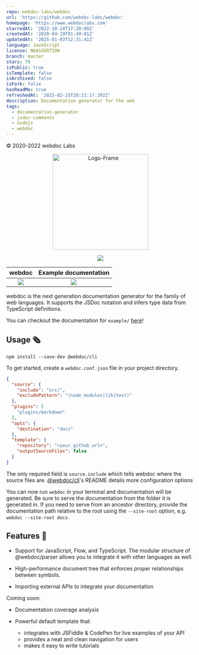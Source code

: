 ```yaml
---
repo: webdoc-labs/webdoc
url: 'https://github.com/webdoc-labs/webdoc'
homepage: 'https://www.webdoclabs.com'
starredAt: '2022-10-24T17:20:00Z'
createdAt: '2020-04-19T01:49:01Z'
updatedAt: '2025-01-03T12:31:41Z'
language: JavaScript
license: NOASSERTION
branch: master
stars: 79
isPublic: true
isTemplate: false
isArchived: false
isFork: false
hasReadMe: true
refreshedAt: '2025-02-25T20:21:17.392Z'
description: Documentation generator for the web
tags:
  - documentation-generator
  - jsdoc-comments
  - nodejs
  - webdoc
---
```


© 2020-2022 webdoc Labs

<p align="center">
  <img src="https://i.ibb.co/ZHP9PD8/Logo-Frame-5.png" alt="Logo-Frame" border="0" width="256">
</p>

<p align="center">
  <a href="https://www.codetriage.com/webdoc-labs/webdoc"><img src="https://www.codetriage.com/webdoc-js/webdoc/badges/users.svg" /></a>
</p>

<table align="center">
  <tr>
  <th align="center">webdoc</th>
  <th align="center">Example documentation</th>
  </tr>
  <tbody align="center">
    <tr>
      <td>
        <a href="https://dev.azure.com/webdoc-labs/webdoc/_build/latest?definitionId=2&branchName=master">
          <img src="https://dev.azure.com/webdoc-labs/webdoc/_apis/build/status/Build%2C%20unit-test%2C%20type-check?repoName=webdoc-labs%2Fwebdoc&branchName=master"></img>
        </a>
      </td>
      <td>
        <a href="https://dev.azure.com/webdoc-labs/webdoc/_build/latest?definitionId=3&branchName=master">
          <img src="https://dev.azure.com/webdoc-labs/webdoc/_apis/build/status/webdoc-example%20documentation%20generator?repoName=webdoc-labs%2Fwebdoc&branchName=master"></img>
        </a>
      </td>
    </tr>
  </tbody>
</table>

webdoc is the next generation documentation generator for the family of web languages. It supports the JSDoc notation
and infers type data from TypeScript definitions.

You can checkout the documentation for `example/` [here](https://webdoc-labs.github.io/example-documentation/index.html)!

## Usage :newspaper_roll:

```shell
npm install --save-dev @webdoc/cli
```

To get started, create a `webdoc.conf.json` file in your project directory.

```json
{
  "source": {
    "include": "src/",
    "excludePattern": "(node_modules|lib|test)"
  },
  "plugins": [
    "plugins/markdown"
  ],
  "opts": {
    "destination": "docs"
  },
  "template": {
    "repository": "<your_github_url>",
    "outputSourceFiles": false
  }
}
```

The only required field is `source.include` which tells webdoc where the source files are. [@webdoc/cli](packages/webdoc-cli)'s README details more configuration options

You can now run `webdoc` in your terminal and documentation will be generated. Be sure to serve the documentation from the folder it is generated in. If you need to serve from an ancestor directory, provide the documentation path relative to the root using the `--site-root` option, e.g. `webdoc --site-root docs`.

## Features :tada:

* Support for JavaScript, Flow, and TypeScript. The modular structure of @webdoc/parser allows you to integrate it with other languages as well.

* High-performance document tree that enforces proper relationships between symbols.

* Importing external APIs to integrate your documentation

Coming soon:

* Documentation coverage analysis

* Powerful default template that:
  * integrates with JSFiddle & CodePen for live examples of your API
  * provides a neat and clean navigation for users
  * makes it easy to write tutorials
